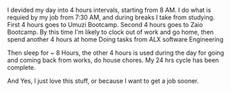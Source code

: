 I devided my day into 4 hours intervals, starting from 8 AM. I do what is requied by my job from 7:30 AM, and during breaks I take from studying.
First 4 hours goes to Umuzi Bootcamp.
Second 4 hours goes to Zaio Bootcamp.
By this time I'm likely to clock out of work and go home, then spend another 4 hours at home Doing tasks from ALX software Engineering

Then sleep for ~ 8 Hours, the other 4 hours is used during the day for going and coming back from works, do house chores. My 24 hrs cycle has been complete.

And Yes, I just love this stuff, or because I want to get a job sooner.